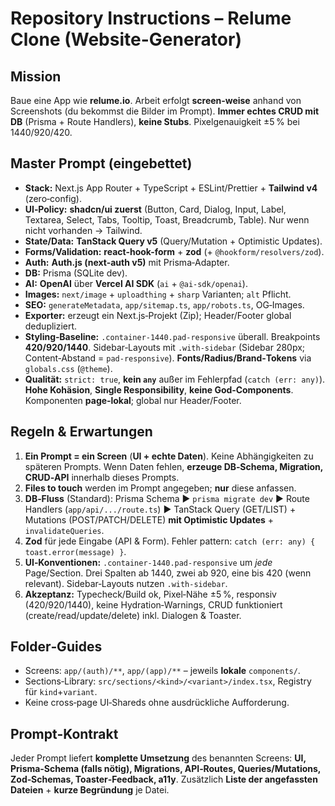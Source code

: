 # Repository Instructions – Relume Clone (Website-Generator)

## Mission
Baue eine App wie **relume.io**. Arbeit erfolgt **screen‑weise** anhand von Screenshots (du bekommst die Bilder im Prompt). **Immer echtes CRUD mit DB** (Prisma + Route Handlers), **keine Stubs**. Pixelgenauigkeit ±5 % bei 1440/920/420.

## Master Prompt (eingebettet)
- **Stack:** Next.js App Router + TypeScript + ESLint/Prettier + **Tailwind v4** (zero‑config).
- **UI‑Policy:** **shadcn/ui zuerst** (Button, Card, Dialog, Input, Label, Textarea, Select, Tabs, Tooltip, Toast, Breadcrumb, Table). Nur wenn nicht vorhanden → Tailwind.
- **State/Data:** **TanStack Query v5** (Query/Mutation + Optimistic Updates).
- **Forms/Validation:** **react-hook-form** + **zod** (+ `@hookform/resolvers/zod`).
- **Auth:** **Auth.js (next-auth v5)** mit Prisma‑Adapter.
- **DB:** Prisma (SQLite dev).
- **AI:** **OpenAI** über **Vercel AI SDK** (`ai` + `@ai-sdk/openai`).
- **Images:** `next/image` + `uploadthing` + `sharp` Varianten; `alt` Pflicht.
- **SEO:** `generateMetadata`, `app/sitemap.ts`, `app/robots.ts`, OG‑Images.
- **Exporter:** erzeugt ein Next.js‑Projekt (Zip); Header/Footer global dedupliziert.
- **Styling‑Baseline:** `.container-1440.pad-responsive` überall. Breakpoints **420/920/1440**. Sidebar‑Layouts mit `.with-sidebar` (Sidebar 280px; Content‑Abstand = `pad-responsive`). **Fonts/Radius/Brand‑Tokens** via `globals.css` (`@theme`).
- **Qualität:** `strict: true`, **kein `any`** außer im Fehlerpfad (`catch (err: any)`). **Hohe Kohäsion**, **Single Responsibility**, **keine God‑Components**. Komponenten **page‑lokal**; global nur Header/Footer.

## Regeln & Erwartungen
1. **Ein Prompt = ein Screen** (**UI + echte Daten**). Keine Abhängigkeiten zu späteren Prompts. Wenn Daten fehlen, **erzeuge DB‑Schema, Migration, CRUD‑API** innerhalb dieses Prompts.
2. **Files to touch** werden im Prompt angegeben; **nur** diese anfassen.
3. **DB‑Fluss** (Standard): Prisma Schema ▶ `prisma migrate dev` ▶ Route Handlers (`app/api/.../route.ts`) ▶ TanStack Query (GET/LIST) + Mutations (POST/PATCH/DELETE) **mit Optimistic Updates** + `invalidateQueries`.
4. **Zod** für jede Eingabe (API & Form). Fehler pattern: `catch (err: any) { toast.error(message) }`.
5. **UI‑Konventionen:** `.container-1440.pad-responsive` um *jede* Page/Section. Drei Spalten ab 1440, zwei ab 920, eine bis 420 (wenn relevant). Sidebar‑Layouts nutzen `.with-sidebar`.
6. **Akzeptanz:** Typecheck/Build ok, Pixel‑Nähe ±5 %, responsiv (420/920/1440), keine Hydration‑Warnings, CRUD funktioniert (create/read/update/delete) inkl. Dialogen & Toaster.

## Folder‑Guides
- Screens: `app/(auth)/**`, `app/(app)/**` – jeweils **lokale** `components/`.
- Sections‑Library: `src/sections/<kind>/<variant>/index.tsx`, Registry für `kind`+`variant`.
- Keine cross‑page UI‑Shareds ohne ausdrückliche Aufforderung.

## Prompt‑Kontrakt
Jeder Prompt liefert **komplette Umsetzung** des benannten Screens: **UI, Prisma‑Schema (falls nötig), Migrations, API‑Routes, Queries/Mutations, Zod‑Schemas, Toaster‑Feedback, a11y**. Zusätzlich **Liste der angefassten Dateien** + **kurze Begründung** je Datei.
